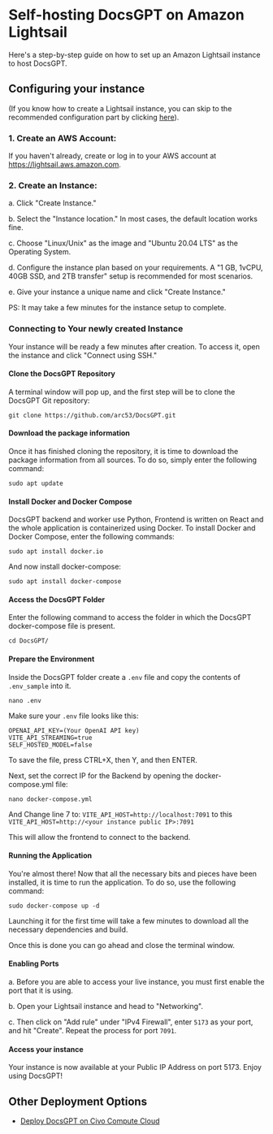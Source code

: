 # Self-hosting DocsGPT on Amazon Lightsail

Here's a step-by-step guide on how to set up an Amazon Lightsail instance to host DocsGPT.

## Configuring your instance

(If you know how to create a Lightsail instance, you can skip to the recommended configuration part by clicking [here](#connecting-to-your-newly-created-instance)).

### 1. Create an AWS Account: 
If you haven't already, create or log in to your AWS account at https://lightsail.aws.amazon.com.

### 2. Create an Instance: 

a. Click "Create Instance."

b. Select the "Instance location." In most cases, the default location works fine.

c. Choose "Linux/Unix" as the image and "Ubuntu 20.04 LTS" as the Operating System.

d. Configure the instance plan based on your requirements. A "1 GB, 1vCPU, 40GB SSD, and 2TB transfer" setup is recommended for most scenarios.

e. Give your instance a unique name and click "Create Instance."

PS: It may take a few minutes for the instance setup to complete.

### Connecting to Your newly created Instance

Your instance will be ready a few minutes after creation. To access it, open the instance and click "Connect using SSH."

#### Clone the DocsGPT Repository

A terminal window will pop up, and the first step will be to clone the DocsGPT Git repository:

`git clone https://github.com/arc53/DocsGPT.git`

#### Download the package information

Once it has finished cloning the repository, it is time to download the package information from all sources. To do so, simply enter the following command:

`sudo apt update`

#### Install Docker and Docker Compose

DocsGPT backend and worker use Python, Frontend is written on React and the whole application is containerized using Docker. To install Docker and Docker Compose, enter the following commands:

`sudo apt install docker.io`

And now install docker-compose:

`sudo apt install docker-compose`

#### Access the DocsGPT Folder

Enter the following command to access the folder in which the DocsGPT docker-compose file is present.

`cd DocsGPT/`

#### Prepare the Environment

Inside the DocsGPT folder create a `.env` file and copy the contents of `.env_sample` into it.

`nano .env`

Make sure your `.env` file looks like this:

```
OPENAI_API_KEY=(Your OpenAI API key)
VITE_API_STREAMING=true
SELF_HOSTED_MODEL=false
```

To save the file, press CTRL+X, then Y, and then ENTER.

Next, set the correct IP for the Backend by opening the docker-compose.yml file:

`nano docker-compose.yml`

And Change line 7 to: `VITE_API_HOST=http://localhost:7091`
to this `VITE_API_HOST=http://<your instance public IP>:7091`

This will allow the frontend to connect to the backend.

#### Running the Application

You're almost there! Now that all the necessary bits and pieces have been installed, it is time to run the application. To do so, use the following command:

`sudo docker-compose up -d`

Launching it for the first time will take a few minutes to download all the necessary dependencies and build.

Once this is done you can go ahead and close the terminal window.

#### Enabling Ports 

a. Before you are able to access your live instance, you must first enable the port that it is using.

b. Open your Lightsail instance and head to "Networking".

c. Then click on "Add rule" under "IPv4 Firewall", enter `5173` as your port, and hit "Create". 
Repeat the process for port `7091`.

#### Access your instance

Your instance is now available at your Public IP Address on port 5173. Enjoy using DocsGPT!

## Other Deployment Options

- [Deploy DocsGPT on Civo Compute Cloud](https://dev.to/rutamhere/deploying-docsgpt-on-civo-compute-c)
